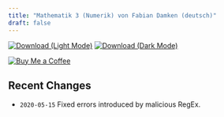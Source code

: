 ```yaml
---
title: "Mathematik 3 (Numerik) von Fabian Damken (deutsch)"
draft: false
---
```


[![Download (Light Mode)](/download.png)](mathe3-numerik-summary.pdf)
[![Download (Dark Mode)](/download-dark.png)](mathe3-numerik-summary-dark.pdf)

[![Buy Me a Coffee](/kofi.png)](https://ko-fi.com/fdamken)

## Recent Changes
- `2020-05-15` Fixed errors introduced by malicious RegEx.
